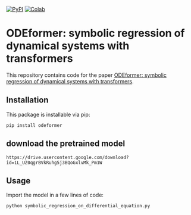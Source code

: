 [![PyPI](https://img.shields.io/pypi/v/odeformer.svg)](
https://pypi.org/project/odeformer/)
[![Colab](https://img.shields.io/badge/colab-notebook-yellow)](https://colab.research.google.com/github/sdascoli/odeformer/blob/main/ODEFormer_demo.ipynb)


# ODEformer: symbolic regression of dynamical systems with transformers

This repository contains code for the paper [ODEformer: symbolic regression of dynamical systems with transformers](https://arxiv.org/pdf/2310.05573.pdf).

## Installation
This package is installable via pip:

```pip install odeformer```


## download the pretrained model

```commandline
https://drive.usercontent.google.com/download?id=1L_UZ0qgrBVkRuhg5j3BQoGxlvMk_Pm1W
```
## Usage

Import the model in a few lines of code:
```commandline
python symbolic_regression_on_differential_equation.py
```

